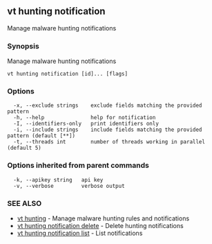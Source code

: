 ## vt hunting notification

Manage malware hunting notifications

### Synopsis

Manage malware hunting notifications

```
vt hunting notification [id]... [flags]
```

### Options

```
  -x, --exclude strings    exclude fields matching the provided pattern
  -h, --help               help for notification
  -I, --identifiers-only   print identifiers only
  -i, --include strings    include fields matching the provided pattern (default [**])
  -t, --threads int        number of threads working in parallel (default 5)
```

### Options inherited from parent commands

```
  -k, --apikey string   api key
  -v, --verbose         verbose output
```

### SEE ALSO

* [vt hunting](vt_hunting.md)	 - Manage malware hunting rules and notifications
* [vt hunting notification delete](vt_hunting_notification_delete.md)	 - Delete hunting notifications
* [vt hunting notification list](vt_hunting_notification_list.md)	 - List notifications

